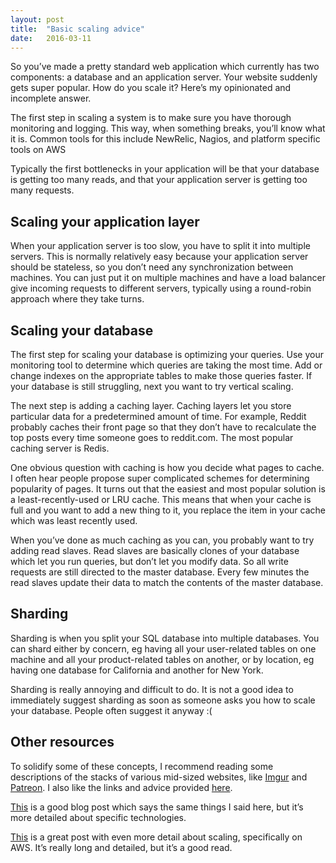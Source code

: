 ```yaml
---
layout: post
title:  "Basic scaling advice"
date:   2016-03-11
---
```


So you’ve made a pretty standard web application which currently has two components: a database and an application server. Your website suddenly gets super popular. How do you scale it? Here’s my opinionated and incomplete answer.

The first step in scaling a system is to make sure you have thorough monitoring and logging. This way, when something breaks, you’ll know what it is. Common tools for this include NewRelic, Nagios, and platform specific tools on AWS

Typically the first bottlenecks in your application will be that your database is getting too many reads, and that your application server is getting too many requests.

## Scaling your application layer

When your application server is too slow, you have to split it into multiple servers. This is normally relatively easy because your application server should be stateless, so you don’t need any synchronization between machines. You can just put it on multiple machines and have a load balancer give incoming requests to different servers, typically using a round-robin approach where they take turns.

## Scaling your database

The first step for scaling your database is optimizing your queries. Use your monitoring tool to determine which queries are taking the most time. Add or change indexes on the appropriate tables to make those queries faster. If your database is still struggling, next you want to try vertical scaling.

The next step is adding a caching layer. Caching layers let you store particular data for a predetermined amount of time. For example, Reddit probably caches their front page so that they don’t have to recalculate the top posts every time someone goes to reddit.com. The most popular caching server is Redis.

One obvious question with caching is how you decide what pages to cache. I often hear people propose super complicated schemes for determining popularity of pages. It turns out that the easiest and most popular solution is a least-recently-used or LRU cache. This means that when your cache is full and you want to add a new thing to it, you replace the item in your cache which was least recently used.

When you’ve done as much caching as you can, you probably want to try adding read slaves. Read slaves are basically clones of your database which let you run queries, but don’t let you modify data. So all write requests are still directed to the master database. Every few minutes the read slaves update their data to match the contents of the master database.

## Sharding

Sharding is when you split your SQL database into multiple databases. You can shard either by concern, eg having all your user-related tables on one machine and all your product-related tables on another, or by location, eg having one database for California and another for New York.

Sharding is really annoying and difficult to do. It is not a good idea to immediately suggest sharding as soon as someone asks you how to scale your database. People often suggest it anyway :(

## Other resources

To solidify some of these concepts, I recommend reading some descriptions of the stacks of various mid-sized websites, like [Imgur](https://blog.imgur.com/2013/06/04/tech-tuesday-our-technology-stack/) and [Patreon](http://highscalability.squarespace.com/blog/2016/2/1/a-patreon-architecture-short.html). I also like the links and advice provided [here](http://www.hiredintech.com/system-design).

[This](https://blog.hartleybrody.com/scale-load/) is a good blog post which says the same things I said here, but it’s more detailed about specific technologies.

[This](https://www.airpair.com/aws/posts/building-a-scalable-web-app-on-amazon-web-services-p1) is a great post with even more detail about scaling, specifically on AWS. It’s really long and detailed, but it’s a good read.
